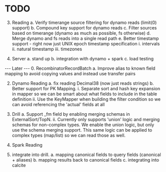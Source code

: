 # TODO

3. Reading
  a. Verify timerange source filtering for dynamo reads (limit(0) support)
  b. Compound key support for dynamo reads
  c. Filter sources based on timerange (dynamo as much as possible, fs otherwise)
  d. Merge dynamo and fs reads into a single read path
  e. Better timestamp support - right now just UNIX epoch timestamp specification
    i. intervals
    ii. natural timestamp
    iii. timezones

3. Server
  a. stand up
  b. integration with dynamo + spark
  c. load testing

--- Later ---
0. RecombinatorRecordBatch
 a. Improve alias to known field mapping to avoid copying values and instead use transfer pairs

2. Dynamo Reading
 a. fix reading Decimal38 (now just reads strings)
 b. Better support for PK Mapping.
  i. Separate sort and hash key expansion in mapper so we can be smart about what fields to 
  include in the table definition
  ii. Use the KeyMapper when building the filter condition so we can avoid referencing the 
  'actual' fields at all 

3. Drill
  a. Support _fm field by enabling merging schemas in ExternalSort/TopN. 
    ii. Currently only supports 'union' logic and merging schemas for non-complex types. We enable the union logic, but only use the schema merging support. This same logic can be applied to complex types (map/list) so we can read those as well.

1. Spark Reading
  0. integrate into drill.
  a. mapping canonical fields to query fields (canonical + aliases)
  b. mapping results back to canonical fields
  c. integrating into calcite
